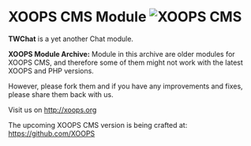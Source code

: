 # XOOPS CMS Module   ![XOOPS CMS](https://avatars2.githubusercontent.com/u/12771439?v=3&s=200)

**TWChat** is a yet another Chat module.

**XOOPS Module Archive:** Module in this archive are older modules for XOOPS CMS, and therefore some of them might not work with the latest XOOPS and PHP versions. 

However, please fork them and if you have any improvements and fixes, please share them back with us. 

Visit us on http://xoops.org

The upcoming XOOPS CMS version is being crafted at: https://github.com/XOOPS

